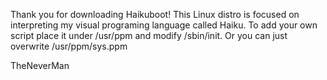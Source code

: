 Thank you for downloading Haikuboot!
This Linux distro is focused on interpreting my visual programing language called Haiku.
To add your own script place it under /usr/ppm and modify /sbin/init.
Or you can just overwrite /usr/ppm/sys.ppm

TheNeverMan
